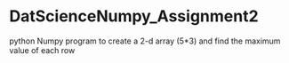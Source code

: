 # DatScienceNumpy_Assignment2
python Numpy program to create a 2-d array (5*3) and find the maximum value of each row
